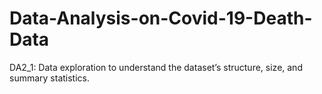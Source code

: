 # Data-Analysis-on-Covid-19-Death-Data
DA2_1: Data exploration to understand the dataset’s structure, size, and summary statistics.
